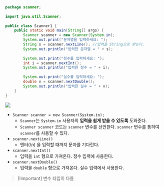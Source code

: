 

```java
package scanner;  
  
import java.util.Scanner;  
  
public class Scanner1 {  
    public static void main(String[] args) {  
        Scanner scanner = new Scanner(System.in);  
        System.out.print("문자열을 입력하세요: ");  
        String s = scanner.nextLine(); //입력을 String으로 받는다.  
        System.out.println("입력한 문자열 = " + s);  
  
        System.out.print("정수를 입력하세요: ");  
        int i = scanner.nextInt();  
        System.out.println("입력한 정수 = " + i);  
  
        System.out.print("실수를 입력하세요: ");  
        double v = scanner.nextDouble();  
        System.out.println("입력한 실수 = " + v);  
    }  
}
```

![](https://i.imgur.com/Cc8MAHq.png)

- `Scanner scanner = new Scanner(System.in); `
	- `Scanner`는 `System.in` 사용자의 **입력을 쉽게 받을 수 있도록** 도와준다.
	- `Scanner scanner` 코드는 `scanner` 변수를 선언한다. `scanner` 변수를 통하여 `scanner`를 사용할 수 있다.
- `scanner.nextLine()`
	- 엔터(\n) 을 입력할 때까지 문자를 기다린다.
-  `scanner.nextInt()`
	- 입력을 `int` 형으로 가져온다. 정수 입력에 사용한다.
- `scanner.nextDouble()`
	- 입력을 `double` 형으로 가져온다. 실수 입력에서 사용한다.

>[!important] 변수 타입이 다름